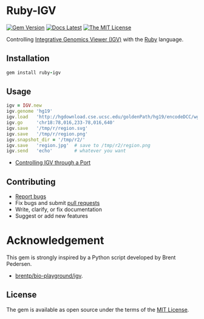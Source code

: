 # Ruby-IGV

[![Gem Version](https://badge.fury.io/rb/ruby-igv.svg)](https://badge.fury.io/rb/ruby-igv)
[![Docs Latest](https://img.shields.io/badge/docs-latest-blue.svg)](https://rubydoc.info/gems/ruby-igv)
[![The MIT License](https://img.shields.io/badge/license-MIT-orange.svg)](LICENSE.txt)

Controlling [Integrative Genomics Viewer (IGV)](http://software.broadinstitute.org/software/igv/) with the [Ruby](https://github.com/ruby/ruby) language.

## Installation

```ruby
gem install ruby-igv
```

## Usage

```ruby
igv = IGV.new
igv.genome 'hg19'
igv.load   'http://hgdownload.cse.ucsc.edu/goldenPath/hg19/encodeDCC/wgEncodeUwRepliSeq/wgEncodeUwRepliSeqK562G1AlnRep1.bam'
igv.go     'chr18:78,016,233-78,016,640'
igv.save   '/tmp/r/region.svg'
igv.save   '/tmp/r/region.png'
igv.snapshot_dir = '/tmp/r2/'
igv.save   'region.jpg'  # save to /tmp/r2/region.png
igv.send   'echo'        # whatever you want
```

* [Controlling IGV through a Port](https://software.broadinstitute.org/software/igv/PortCommands)

## Contributing

* [Report bugs](https://github.com/kojix2/ruby-igv/issues)
* Fix bugs and submit [pull requests](https://github.com/kojix2/ruby-igv/pulls)
* Write, clarify, or fix documentation
* Suggest or add new features

# Acknowledgement
This gem is strongly inspired by a Python script developed by Brent Pedersen.
* [brentp/bio-playground/igv](https://github.com/brentp/bio-playground).

## License

The gem is available as open source under the terms of the [MIT License](https://opensource.org/licenses/MIT).
